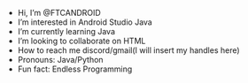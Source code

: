 -  Hi, I’m @FTCANDROID
-  I’m interested in Android Studio Java
-  I’m currently learning Java
-  I’m looking to collaborate on HTML
-  How to reach me discord/gmail(I will insert my handles here)
-  Pronouns: Java/Python
-  Fun fact: Endless Programming 

<!---
FTCANDROID/FTCANDROID is a ✨ special ✨ repository because its `README.md` (this file) appears on your GitHub profile.
You can click the Preview link to take a look at your changes.
--->

